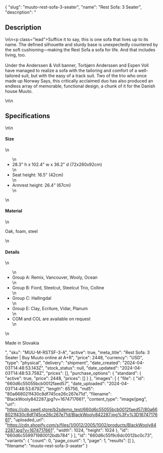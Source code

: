 {
  "slug": "muuto-rest-sofa-3-seater",
  "name": "Rest Sofa: 3 Seater",
  "description": "<h2>Description</h2>\n<!-- split -->\n<p class=\"lead\">Suffice it to say, this is one sofa that lives up to its name. The defined silhouette and sturdy base is unexpectedly countered by the soft cushioning—making the Rest Sofa a sofa for life. And that includes living, too.<br><br>Under the Anderssen &amp; Voll banner, Torbjørn Anderssen and Espen Voll have managed to realize a sofa with the tailoring and comfort of a well-tailored suit, but with the easy of a track suit. Two of the trio who once made up Norway Says, this critically acclaimed duo has also produced an endless array of memorable, functional design, a chunk of it for the Danish house Muuto.</p>\n<!-- split -->\n<h2>Specifications</h2>\n<!-- split -->\n<h4>Size</h4>\n<ul>\n<li>28.3\" h x 102.4\" w x 36.2\" d (72x260x92cm)</li>\n<li>Seat height: 16.5\" (42cm)</li>\n<li>Armrest height: 26.4\" (67cm)</li>\n</ul>\n<h4>Material</h4>\n<p>Oak, foam, steel</p>\n<h4>Details</h4>\n<ul>\n<li>Group A: Remix, Vancouver, Wooly, Ocean</li>\n<li>Group B: Fiord, Steelcut, Steelcut Trio, Colline</li>\n<li>Group C: Hallingdal</li>\n<li>Group E: Clay, Ecriture, Vidar, Planum</li>\n<li>COM and COL are available on request</li>\n</ul>\n<p>Made in Slovakia</p>",
  "sku": "MUU-M-RSTSF-3-A",
  "active": true,
  "meta_title": "Rest Sofa: 3 Seater | Buy Muuto online at A+R",
  "price": 2448,
  "currency": "USD",
  "type": "physical",
  "delivery": "shipment",
  "date_created": "2024-04-03T14:48:53.143Z",
  "stock_status": null,
  "date_updated": "2024-04-03T14:48:53.758Z",
  "prices": [],
  "purchase_options": {
    "standard": {
      "active": true,
      "price": 2448,
      "prices": []
    }
  },
  "images": [
    {
      "file": {
        "id": "660d6c55055bcb0012faed57",
        "date_uploaded": "2024-04-03T14:48:53.679Z",
        "length": 65756,
        "md5": "80a668021f430c8df745ce26c267e71d",
        "filename": "BlackWooly842287.jpg?v=1674717661",
        "content_type": "image/jpeg",
        "url": "https://cdn.swell.store/b2sdemo_test/660d6c55055bcb0012faed57/80a668021f430c8df745ce26c267e71d/BlackWooly842287.jpg%3Fv%3D1674717661",
        "uploaded_url": "https://cdn.shopify.com/s/files/1/0012/2005/1002/products/BlackWooly842287.jpg?v=1674717661",
        "width": 1024,
        "height": 1024
      },
      "id": "660d6c559971980012bdb784"
    }
  ],
  "id": "660d6c55f9c6dc0012bc0c73",
  "variants": {
    "count": 0,
    "page_count": 1,
    "page": 1,
    "results": []
  },
  "filename": "muuto-rest-sofa-3-seater"
}
